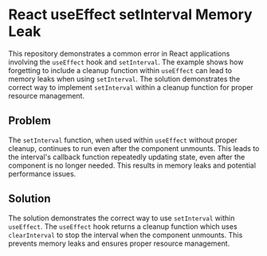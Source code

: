 # React useEffect setInterval Memory Leak
This repository demonstrates a common error in React applications involving the `useEffect` hook and `setInterval`.  The example shows how forgetting to include a cleanup function within `useEffect` can lead to memory leaks when using `setInterval`. The solution demonstrates the correct way to implement `setInterval` within a cleanup function for proper resource management. 

## Problem
The `setInterval` function, when used within `useEffect` without proper cleanup, continues to run even after the component unmounts. This leads to the interval's callback function repeatedly updating state, even after the component is no longer needed. This results in memory leaks and potential performance issues. 

## Solution
The solution demonstrates the correct way to use `setInterval` within `useEffect`. The `useEffect` hook returns a cleanup function which uses `clearInterval` to stop the interval when the component unmounts. This prevents memory leaks and ensures proper resource management.